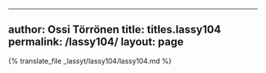 
---
author: Ossi Törrönen
title: titles.lassy104
permalink: /lassy104/
layout: page
---
{% translate_file _lassyt/lassy104/lassy104.md %}